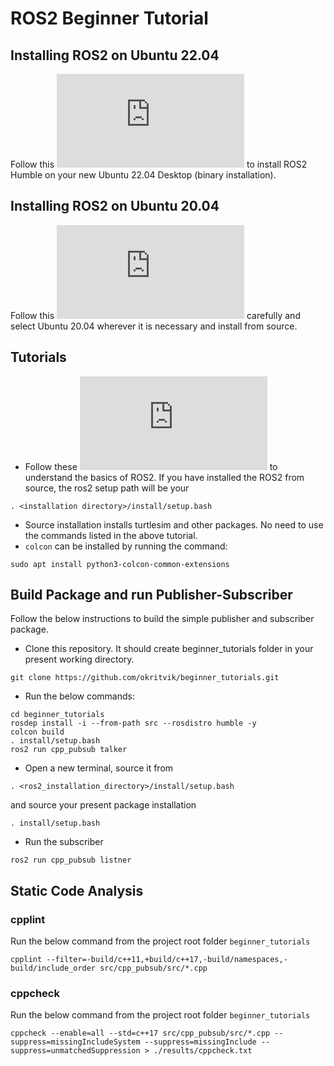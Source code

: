 # ROS2 Beginner Tutorial
## Installing ROS2 on Ubuntu 22.04
Follow this ![link](http://docs.ros.org/en/humble/Installation/Alternatives/Ubuntu-Install-Binary.html) to install ROS2 Humble on your new Ubuntu 22.04 Desktop (binary installation).
## Installing ROS2 on Ubuntu 20.04
Follow this ![link](http://docs.ros.org/en/humble/Installation/Alternatives/Ubuntu-Development-Setup.html) carefully and select Ubuntu 20.04 wherever it is necessary and install from source.
## Tutorials
- Follow these ![tutorial](http://docs.ros.org/en/humble/Tutorials.html) to understand the basics of ROS2. If you have installed the ROS2 from source, the ros2 setup path will be your 
```
. <installation directory>/install/setup.bash
```
- Source installation installs turtlesim and other packages. No need to use the commands listed in the above tutorial. 
- `colcon` can be installed by running the command:
```
sudo apt install python3-colcon-common-extensions
```
## Build Package and run Publisher-Subscriber
Follow the below instructions to build the simple publisher and subscriber package.
- Clone this repository. It should create beginner_tutorials folder in your present working directory.
```
git clone https://github.com/okritvik/beginner_tutorials.git
```
- Run the below commands:
```
cd beginner_tutorials
rosdep install -i --from-path src --rosdistro humble -y
colcon build
. install/setup.bash
ros2 run cpp_pubsub talker
```
- Open a new terminal, source it from 
```
. <ros2_installation_directory>/install/setup.bash
```
and source your present package installation
```
. install/setup.bash
```
- Run the subscriber
```
ros2 run cpp_pubsub listner
```

## Static Code Analysis
### cpplint
Run the below command from the project root folder `beginner_tutorials`
```
cpplint --filter=-build/c++11,+build/c++17,-build/namespaces,-build/include_order src/cpp_pubsub/src/*.cpp
```
### cppcheck
Run the below command from the project root folder `beginner_tutorials`
```
cppcheck --enable=all --std=c++17 src/cpp_pubsub/src/*.cpp --suppress=missingIncludeSystem --suppress=missingInclude --suppress=unmatchedSuppression > ./results/cppcheck.txt
```
